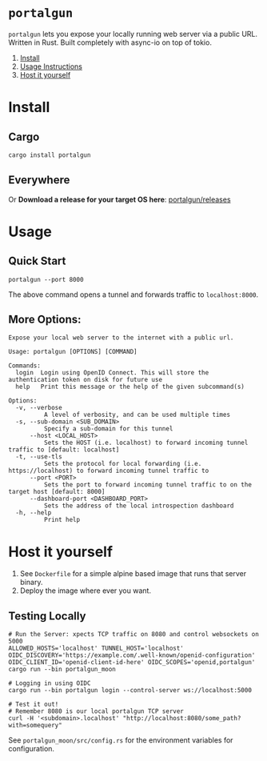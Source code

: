<!--
SPDX-FileCopyrightText: 2023 perillamint <perillamint@silicon.moe>
SPDX-FileCopyrightText: 2020-2022 Alex Grinman <me@alexgr.in>

SPDX-License-Identifier: MIT
-->

# `portalgun`
`portalgun` lets you expose your locally running web server via a public URL.
Written in Rust. Built completely with async-io on top of tokio.

1. [Install](#install)
2. [Usage Instructions](#usage)
3. [Host it yourself](#host-it-yourself)

# Install
## Cargo
```bash
cargo install portalgun
```

## Everywhere
Or **Download a release for your target OS here**: [portalgun/releases](https://github.com/perillamint/portalgun/releases)

# Usage
## Quick Start
```shell script
portalgun --port 8000
```
The above command opens a tunnel and forwards traffic to `localhost:8000`.

## More Options:
```shell script
Expose your local web server to the internet with a public url.

Usage: portalgun [OPTIONS] [COMMAND]

Commands:
  login  Login using OpenID Connect. This will store the authentication token on disk for future use
  help   Print this message or the help of the given subcommand(s)

Options:
  -v, --verbose
          A level of verbosity, and can be used multiple times
  -s, --sub-domain <SUB_DOMAIN>
          Specify a sub-domain for this tunnel
      --host <LOCAL_HOST>
          Sets the HOST (i.e. localhost) to forward incoming tunnel traffic to [default: localhost]
  -t, --use-tls
          Sets the protocol for local forwarding (i.e. https://localhost) to forward incoming tunnel traffic to
      --port <PORT>
          Sets the port to forward incoming tunnel traffic to on the target host [default: 8000]
      --dashboard-port <DASHBOARD_PORT>
          Sets the address of the local introspection dashboard
  -h, --help
          Print help
```

# Host it yourself
1. See `Dockerfile` for a simple alpine based image that runs that server binary.
2. Deploy the image where ever you want.

## Testing Locally
```shell script
# Run the Server: xpects TCP traffic on 8080 and control websockets on 5000
ALLOWED_HOSTS='localhost' TUNNEL_HOST='localhost' OIDC_DISCOVERY='https://example.com/.well-known/openid-configuration' OIDC_CLIENT_ID='openid-client-id-here' OIDC_SCOPES='openid,portalgun' cargo run --bin portalgun_moon

# Logging in using OIDC
cargo run --bin portalgun login --control-server ws://localhost:5000  

# Test it out!
# Remember 8080 is our local portalgun TCP server
curl -H '<subdomain>.localhost' "http://localhost:8080/some_path?with=somequery"
```
See `portalgun_moon/src/config.rs` for the environment variables for configuration.

